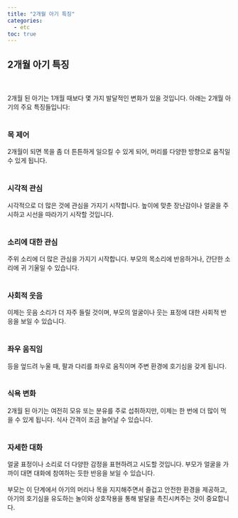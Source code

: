 ```yaml
---
title: "2개월 아기 특징"
categories: 
  - etc
toc: true
---
```

  
## 2개월 아기 특징
  <br/><br/>
2개월 된 아기는 1개월 때보다 몇 가지 발달적인 변화가 있을 것입니다. 아래는 2개월 아기의 주요 특징들입니다:
  <br/><br/>
### 목 제어
2개월이 되면 목을 좀 더 튼튼하게 일으킬 수 있게 되어, 머리를 다양한 방향으로 움직일 수 있게 됩니다.
  <br/><br/>
### 시각적 관심
시각적으로 더 많은 것에 관심을 가지기 시작합니다. 높이에 맞춘 장난감이나 얼굴을 주시하고 시선을 따라가기 시작할 것입니다.
  <br/><br/>
### 소리에 대한 관심
주위 소리에 더 많은 관심을 가지기 시작합니다. 부모의 목소리에 반응하거나, 간단한 소리에 귀 기울일 수 있습니다.
  <br/><br/>
### 사회적 웃음
이제는 웃음 소리가 더 자주 들릴 것이며, 부모의 얼굴이나 웃는 표정에 대한 사회적 반응을 보일 수 있습니다.
  <br/><br/>
### 좌우 움직임
등을 엎드려 누울 때, 팔과 다리를 좌우로 움직이며 주변 환경에 호기심을 갖게 됩니다.
  <br/><br/>
### 식욕 변화
2개월 된 아기는 여전히 모유 또는 분유를 주로 섭취하지만, 이제는 한 번에 더 많이 먹을 수 있게 됩니다. 식사 간격이 조금 늘어날 수 있습니다.
  <br/><br/>
### 자세한 대화
얼굴 표정이나 소리로 더 다양한 감정을 표현하려고 시도할 것입니다. 부모가 얼굴을 가까이 대면 대화에 참여하는 듯한 반응을 보일 수 있습니다.
  <br/><br/>
부모는 이 단계에서 아기의 머리나 목을 지지해주면서 즐겁고 안전한 환경을 제공하고, 아기의 호기심을 유도하는 놀이와 상호작용을 통해 발달을 촉진시켜주는 것이 중요합니다.